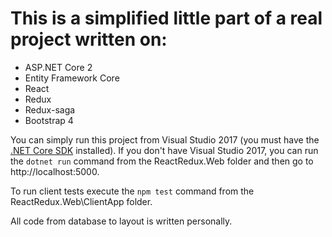 # This is a simplified little part of a real project written on:

* ASP.NET Core 2
* Entity Framework Core
* React
* Redux
* Redux-saga
* Bootstrap 4

You can simply run this project from Visual Studio 2017 (you must have the [.NET Core SDK](https://dotnet.microsoft.com/download) installed).
If you don't have Visual Studio 2017, you can run the `dotnet run` command from the ReactRedux.Web folder and then go to http://localhost:5000.

To run client tests execute the `npm test` command from the ReactRedux.Web\ClientApp folder.

All code from database to layout is written personally.